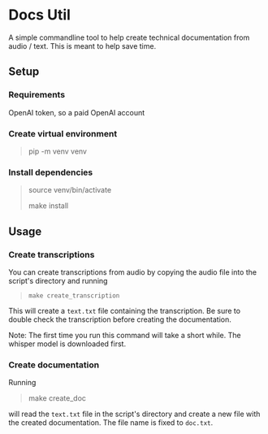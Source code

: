 # Docs Util
A simple commandline tool to help create technical documentation from audio / text. This is meant to help save time.


## Setup
### Requirements
OpenAI token, so a paid OpenAI account


### Create virtual environment
> pip -m venv venv

### Install dependencies

> source venv/bin/activate
> 
> make install

## Usage
### Create transcriptions
You can create transcriptions from audio by copying the audio file into the script's directory and running
> `make create_transcription`

This will create a `text.txt` file containing the transcription. Be sure to double check the transcription before
creating the documentation.

Note: The first time you run this command will take a short while. The whisper model is downloaded first.

### Create documentation
Running
> make create_doc

will read the `text.txt` file in the script's directory and create a new file with the created documentation.
The file name is fixed to `doc.txt`.
